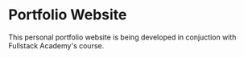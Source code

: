 # Portfolio Website
This personal portfolio website is being developed in conjuction with Fullstack Academy's course.